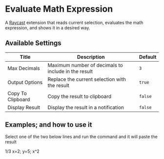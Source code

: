 # Evaluate Math Expression

A [Raycast](https://www.raycast.com/) extension that reads current selection, evaluates the math expression, and shows it in a desired way.

## Available Settings

| Title             | Description                                         | Default |
| ----------------- | --------------------------------------------------- | ------- |
| Max Decimals      | Maximum number of decimals to include in the result | `3`     |
| Output Options    | Replace the current selection with the result       | `true`  |
| Copy To Clipboard | Copy the result to clipboard                        | `false` |
| Display Result    | Display the result in a notification                | `false` |

## Examples; and how to use it

Select one of the two below lines and run the command and it will paste the result

1/3
x=2; y=5; x^2
